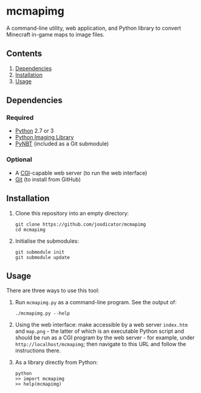# mcmapimg
A command-line utility, web application, and Python library to convert Minecraft in-game maps to image files.

## Contents
1. [Dependencies](#dependencies)
2. [Installation](#installation)
3. [Usage](#usage)

## Dependencies
### Required
* [Python](http://python.org) 2.7 or 3
* [Python Imaging Library](https://pypi.python.org/pypi/PIL)
* [PyNBT](//github.com/TkTech/PyNBT) (included as a Git submodule)

### Optional
* A [CGI](https://www.w3.org/CGI/)-capable web server (to run the web interface)
* [Git](https://git-scm.com/) (to install from GitHub)

## Installation
1.  Clone this repository into an empty directory:
    ```
    git clone https://github.com/joodicator/mcmapimg
    cd mcmapimg
    ```

2.  Initialise the submodules:
    ```
    git submodule init
    git submodule update
    ```

## Usage
There are three ways to use this tool:

1.  Run `mcmapimg.py` as a command-line program. See the output of:
    ```
    ./mcmapimg.py --help
    ```

2.  Using the web interface: make accessible by a web server `index.htm` and `map.png` - the latter of which is an executable Python script and should be run as a CGI program by the web server - for example, under `http://localhost/mcmapimg`; then navigate to this URL and follow the instructions there.

3.  As a library directly from Python:
    ```
    python
    >> import mcmapimg
    >> help(mcmapimg)
    ```
